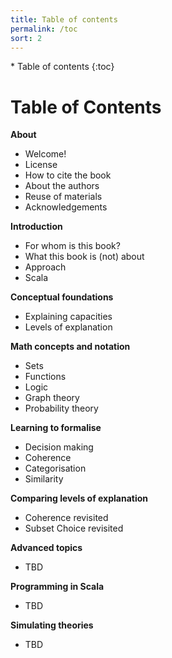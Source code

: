 ```yaml
---
title: Table of contents
permalink: /toc
sort: 2
---
```


<div id="toc-wrapper" markdown="1">
* Table of contents
{:toc}
</div>

# Table of Contents

**About**
* Welcome!
* License
* How to cite the book
* About the authors
* Reuse of materials
* Acknowledgements

**Introduction**
* For whom is this book?
* What this book is (not) about
* Approach
* Scala

**Conceptual foundations**
* Explaining capacities
* Levels of explanation

**Math concepts and notation**
* Sets
* Functions
* Logic
* Graph theory
* Probability theory

**Learning to formalise**
* Decision making
* Coherence
* Categorisation
* Similarity

**Comparing levels of explanation**
* Coherence revisited
* Subset Choice revisited

**Advanced topics**
* TBD

**Programming in Scala**
* TBD

**Simulating theories**
* TBD
